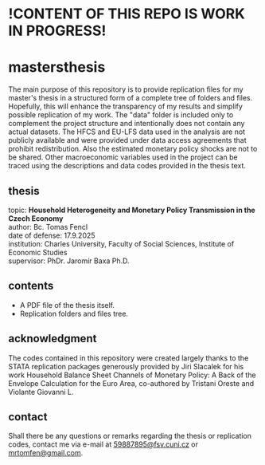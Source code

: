 # !CONTENT OF THIS REPO IS WORK IN PROGRESS!

# mastersthesis
The main purpose of this repository is to provide replication files for my master's thesis in a structured form of a complete tree of folders and files. Hopefully, this will enhance the transparency of my results and simplify possible replication of my work. The "data" folder is included only to complement the project structure and intentionally does not contain any actual datasets. The HFCS and EU-LFS data used in the analysis are not publicly available and were provided under data access agreements that prohibit redistribution. Also the estimated monetary policy shocks are not to be shared. Other macroeconomic variables used in the project can be traced using the descriptions and data codes provided in the thesis text.

## thesis
topic: **Household Heterogeneity and Monetary Policy Transmission in the Czech Economy**  
author: Bc. Tomas Fencl  
date of defense: 17.9.2025  
institution: Charles University, Faculty of Social Sciences, Institute of Economic Studies  
supervisor: PhDr. Jaromír Baxa Ph.D.  

## contents
* A PDF file of the thesis itself.
* Replication folders and files tree.

## acknowledgment
The codes contained in this repository were created largely thanks to the STATA replication packages generously provided by Jiri Slacalek for his work Household Balance Sheet Channels of Monetary Policy: A Back of the Envelope Calculation for the Euro Area, co-authored by Tristani Oreste and Violante Giovanni L.

## contact
Shall there be any questions or remarks regarding the thesis or replication codes, contact me via e-mail at 59887895@fsv.cuni.cz or mrtomfen@gmail.com.


